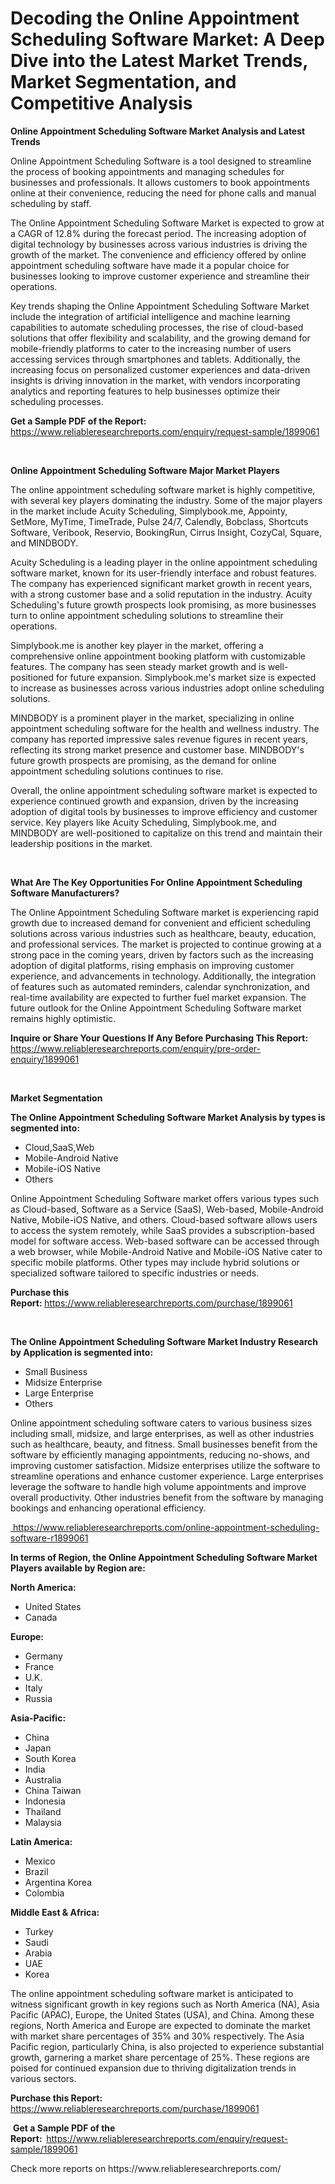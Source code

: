 <p><h1>Decoding the Online Appointment Scheduling Software Market: A Deep Dive into the Latest Market Trends, Market Segmentation, and Competitive Analysis</h1></p><p><strong>Online Appointment Scheduling Software Market Analysis and Latest Trends</strong></p>
<p><p>Online Appointment Scheduling Software is a tool designed to streamline the process of booking appointments and managing schedules for businesses and professionals. It allows customers to book appointments online at their convenience, reducing the need for phone calls and manual scheduling by staff.</p><p>The Online Appointment Scheduling Software Market is expected to grow at a CAGR of 12.8% during the forecast period. The increasing adoption of digital technology by businesses across various industries is driving the growth of the market. The convenience and efficiency offered by online appointment scheduling software have made it a popular choice for businesses looking to improve customer experience and streamline their operations.</p><p>Key trends shaping the Online Appointment Scheduling Software Market include the integration of artificial intelligence and machine learning capabilities to automate scheduling processes, the rise of cloud-based solutions that offer flexibility and scalability, and the growing demand for mobile-friendly platforms to cater to the increasing number of users accessing services through smartphones and tablets. Additionally, the increasing focus on personalized customer experiences and data-driven insights is driving innovation in the market, with vendors incorporating analytics and reporting features to help businesses optimize their scheduling processes.</p></p>
<p><strong>Get a Sample PDF of the Report:&nbsp;</strong> <a href="https://www.reliableresearchreports.com/enquiry/request-sample/1899061">https://www.reliableresearchreports.com/enquiry/request-sample/1899061</a></p>
<p>&nbsp;</p>
<p><strong>Online Appointment Scheduling Software Major Market Players</strong></p>
<p><p>The online appointment scheduling software market is highly competitive, with several key players dominating the industry. Some of the major players in the market include Acuity Scheduling, Simplybook.me, Appointy, SetMore, MyTime, TimeTrade, Pulse 24/7, Calendly, Bobclass, Shortcuts Software, Veribook, Reservio, BookingRun, Cirrus Insight, CozyCal, Square, and MINDBODY.</p><p>Acuity Scheduling is a leading player in the online appointment scheduling software market, known for its user-friendly interface and robust features. The company has experienced significant market growth in recent years, with a strong customer base and a solid reputation in the industry. Acuity Scheduling's future growth prospects look promising, as more businesses turn to online appointment scheduling solutions to streamline their operations.</p><p>Simplybook.me is another key player in the market, offering a comprehensive online appointment booking platform with customizable features. The company has seen steady market growth and is well-positioned for future expansion. Simplybook.me's market size is expected to increase as businesses across various industries adopt online scheduling solutions.</p><p>MINDBODY is a prominent player in the market, specializing in online appointment scheduling software for the health and wellness industry. The company has reported impressive sales revenue figures in recent years, reflecting its strong market presence and customer base. MINDBODY's future growth prospects are promising, as the demand for online appointment scheduling solutions continues to rise.</p><p>Overall, the online appointment scheduling software market is expected to experience continued growth and expansion, driven by the increasing adoption of digital tools by businesses to improve efficiency and customer service. Key players like Acuity Scheduling, Simplybook.me, and MINDBODY are well-positioned to capitalize on this trend and maintain their leadership positions in the market.</p></p>
<p>&nbsp;</p>
<p><strong>What Are The Key Opportunities For Online Appointment Scheduling Software Manufacturers?</strong></p>
<p><p>The Online Appointment Scheduling Software market is experiencing rapid growth due to increased demand for convenient and efficient scheduling solutions across various industries such as healthcare, beauty, education, and professional services. The market is projected to continue growing at a strong pace in the coming years, driven by factors such as the increasing adoption of digital platforms, rising emphasis on improving customer experience, and advancements in technology. Additionally, the integration of features such as automated reminders, calendar synchronization, and real-time availability are expected to further fuel market expansion. The future outlook for the Online Appointment Scheduling Software market remains highly optimistic.</p></p>
<p><strong>Inquire or Share Your Questions If Any Before Purchasing This Report:</strong> <a href="https://www.reliableresearchreports.com/enquiry/pre-order-enquiry/1899061">https://www.reliableresearchreports.com/enquiry/pre-order-enquiry/1899061</a></p>
<p>&nbsp;</p>
<p><strong>Market Segmentation</strong></p>
<p><strong>The Online Appointment Scheduling Software Market Analysis by types is segmented into:</strong></p>
<p><ul><li>Cloud,SaaS,Web</li><li>Mobile-Android Native</li><li>Mobile-iOS Native</li><li>Others</li></ul></p>
<p><p>Online Appointment Scheduling Software market offers various types such as Cloud-based, Software as a Service (SaaS), Web-based, Mobile-Android Native, Mobile-iOS Native, and others. Cloud-based software allows users to access the system remotely, while SaaS provides a subscription-based model for software access. Web-based software can be accessed through a web browser, while Mobile-Android Native and Mobile-iOS Native cater to specific mobile platforms. Other types may include hybrid solutions or specialized software tailored to specific industries or needs.</p></p>
<p><strong>Purchase this Report:&nbsp;</strong><a href="https://www.reliableresearchreports.com/purchase/1899061">https://www.reliableresearchreports.com/purchase/1899061</a></p>
<p>&nbsp;</p>
<p><strong>The Online Appointment Scheduling Software Market Industry Research by Application is segmented into:</strong></p>
<p><ul><li>Small Business</li><li>Midsize Enterprise</li><li>Large Enterprise</li><li>Others</li></ul></p>
<p><p>Online appointment scheduling software caters to various business sizes including small, midsize, and large enterprises, as well as other industries such as healthcare, beauty, and fitness. Small businesses benefit from the software by efficiently managing appointments, reducing no-shows, and improving customer satisfaction. Midsize enterprises utilize the software to streamline operations and enhance customer experience. Large enterprises leverage the software to handle high volume appointments and improve overall productivity. Other industries benefit from the software by managing bookings and enhancing operational efficiency.</p></p>
<p><a href="https://www.reliableresearchreports.com/online-appointment-scheduling-software-r1899061">&nbsp;https://www.reliableresearchreports.com/online-appointment-scheduling-software-r1899061</a></p>
<p><strong>In terms of Region, the Online Appointment Scheduling Software Market Players available by Region are:</strong></p>
<p>
    <p> <strong> North America: </strong>
        <ul>
            <li>United States</li>
            <li>Canada</li>
        </ul>
        </p> 
    <p> <strong> Europe: </strong>
        <ul>
            <li>Germany</li>
            <li>France</li>
            <li>U.K.</li>
            <li>Italy</li>
            <li>Russia</li>
        </ul>
        </p> 
    <p> <strong> Asia-Pacific: </strong>
        <ul>
            <li>China</li>
            <li>Japan</li>
            <li>South Korea</li>
            <li>India</li>
            <li>Australia</li>
            <li>China Taiwan</li>
            <li>Indonesia</li>
            <li>Thailand</li>
            <li>Malaysia</li>
        </ul>
        </p> 
    <p> <strong> Latin America: </strong>
        <ul>
            <li>Mexico</li>
            <li>Brazil</li>
            <li>Argentina Korea</li>
            <li>Colombia</li>
        </ul>
        </p> 
    <p> <strong> Middle East & Africa: </strong>
        <ul>
            <li>Turkey</li>
            <li>Saudi</li>
            <li>Arabia</li>
            <li>UAE</li>
            <li>Korea</li>
        </ul>
    </p>
    </p>
<p><p>The online appointment scheduling software market is anticipated to witness significant growth in key regions such as North America (NA), Asia Pacific (APAC), Europe, the United States (USA), and China. Among these regions, North America and Europe are expected to dominate the market with market share percentages of 35% and 30% respectively. The Asia Pacific region, particularly China, is also projected to experience substantial growth, garnering a market share percentage of 25%. These regions are poised for continued expansion due to thriving digitalization trends in various sectors.</p></p>
<p><strong>Purchase this Report: </strong><a href="https://www.reliableresearchreports.com/purchase/1899061">https://www.reliableresearchreports.com/purchase/1899061</a></p>
<p>&nbsp;<strong>Get a Sample PDF of the Report:&nbsp;&nbsp;</strong><a href="https://www.reliableresearchreports.com/enquiry/request-sample/1899061">https://www.reliableresearchreports.com/enquiry/request-sample/1899061</a></p>
<p><strong></strong></p>
<p>Check more reports on https://www.reliableresearchreports.com/</p>